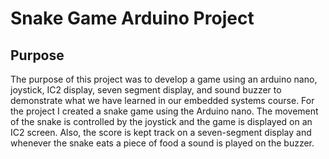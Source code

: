 # Snake Game Arduino Project
## Purpose
The purpose of this project was to develop a game using an arduino nano, joystick, IC2 display, seven segment display, and sound buzzer to demonstrate what we have learned in our embedded systems course. For the project I created a snake game using the Arduino nano. The movement of the snake is controlled by the joystick and the game is displayed on an IC2 screen. Also, the score is kept track on a seven-segment display and whenever the snake eats a piece of food a sound is played on the buzzer. 
